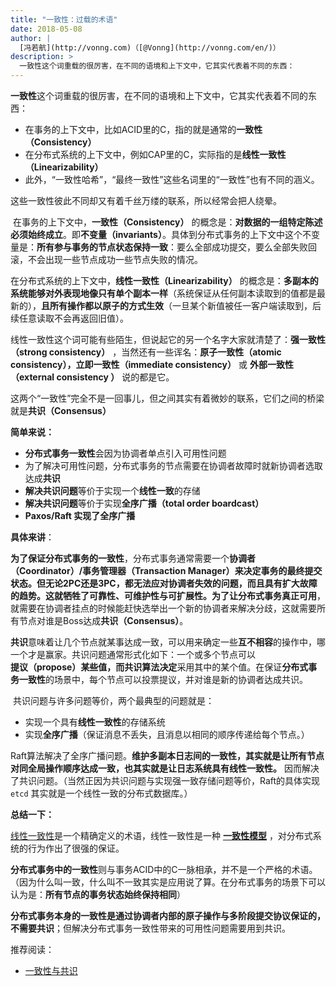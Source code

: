 ```yaml
---
title: "一致性：过载的术语"
date: 2018-05-08
author: |
  [冯若航](http://vonng.com)（[@Vonng](http://vonng.com/en/)）
description: >
  一致性这个词重载的很厉害，在不同的语境和上下文中，它其实代表着不同的东西：
---
```




**一致性**这个词重载的很厉害，在不同的语境和上下文中，它其实代表着不同的东西：

- 在事务的上下文中，比如ACID里的C，指的就是通常的**一致性（Consistency）**
- 在分布式系统的上下文中，例如CAP里的C，实际指的是**线性一致性（Linearizability）**
- 此外，“一致性哈希”，“最终一致性”这些名词里的“一致性”也有不同的涵义。

这些一致性彼此不同却又有着千丝万缕的联系，所以经常会把人绕晕。



​	在事务的上下文中，**一致性（Consistency）** 的概念是：**对数据的一组特定陈述必须始终成立**。即**不变量（invariants）**。具体到分布式事务的上下文中这个不变量是：**所有参与事务的节点状态保持一致**：要么全部成功提交，要么全部失败回滚，不会出现一些节点成功一些节点失败的情况。

​	在分布式系统的上下文中，**线性一致性（Linearizability）** 的概念是：**多副本的系统能够对外表现地像只有单个副本一样**（系统保证从任何副本读取到的值都是最新的），**且所有操作都以原子的方式生效**（一旦某个新值被任一客户端读取到，后续任意读取不会再返回旧值）。

​	线性一致性这个词可能有些陌生，但说起它的另一个名字大家就清楚了：**强一致性（strong consistency）** ，当然还有一些诨名：**原子一致性（atomic consistency），立即一致性（immediate consistency）** 或 **外部一致性（external consistency ）** 说的都是它。



这两个“一致性”完全不是一回事儿，但之间其实有着微妙的联系，它们之间的桥梁就是**共识（Consensus）**



**简单来说：**

- **分布式事务一致性**会因为协调者单点引入可用性问题
- 为了解决可用性问题，分布式事务的节点需要在协调者故障时就新协调者选取达成**共识**
- **解决共识问题**等价于实现一个**线性一致**的存储
- **解决共识问题**等价于实现**全序广播（total order boardcast）**
- **Paxos/Raft 实现了全序广播**



**具体来讲**：

​	**为了保证分布式事务的一致性**，分布式事务通常需要一个**协调者（Coordinator）/事务管理器（Transaction Manager）**来决定事务的最终提交状态。但无论2PC还是3PC，都无法应对协调者失效的问题，而且具有扩大故障的趋势。这就牺牲了可靠性、可维护性与可扩展性。为了让分布式事务真正**可用**，就需要在协调者挂点的时候能赶快选举出一个新的协调者来解决分歧，这就需要所有节点对谁是Boss达成**共识（Consensus）**。

​	**共识**意味着让几个节点就某事达成一致，可以用来确定一些**互不相容**的操作中，哪一个才是赢家。共识问题通常形式化如下：一个或多个节点可以**提议（propose）**某些值，而共识算法**决定**采用其中的某个值。在保证**分布式事务一致性**的场景中，每个节点可以投票提议，并对谁是新的协调者达成共识。

​	共识问题与许多问题等价，两个最典型的问题就是：

- 实现一个具有**线性一致性**的存储系统
- 实现**全序广播**（保证消息不丢失，且消息以相同的顺序传递给每个节点。）

Raft算法解决了全序广播问题。**维护多副本日志间的一致性，其实就是让所有节点对同全局操作顺序达成一致，也其实就是让日志系统具有线性一致性。** 因而解决了共识问题。（当然正因为共识问题与实现强一致存储问题等价，Raft的具体实现`etcd` 其实就是一个线性一致的分布式数据库。）



**总结一下：**

[线性一致性](https://en.wikipedia.org/wiki/Linearizability)是一个精确定义的术语，线性一致性是一种 **[一致性模型](https://en.wikipedia.org/wiki/Consistency_model)** ，对分布式系统的行为作出了很强的保证。

**分布式事务中的一致性**则与事务ACID中的C一脉相承，并不是一个严格的术语。（因为什么叫一致，什么叫不一致其实是应用说了算。在分布式事务的场景下可以认为是：**所有节点的事务状态始终保持相同**）

**分布式事务本身的一致性是通过协调者内部的原子操作与多阶段提交协议保证的，不需要共识**；但解决分布式事务一致性带来的可用性问题需要用到共识。



推荐阅读：

* [一致性与共识](https://github.com/Vonng/ddia/blob/master/ch9.md)

